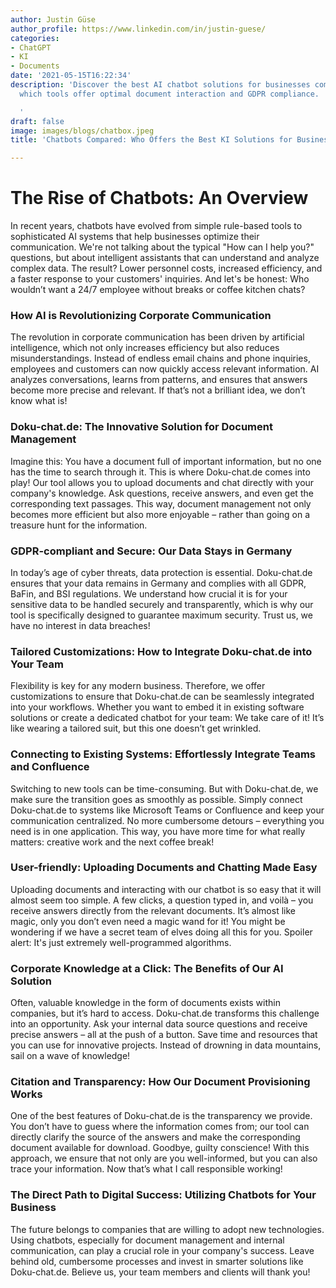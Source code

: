 ```yaml
---
author: Justin Güse
author_profile: https://www.linkedin.com/in/justin-guese/
categories:
- ChatGPT
- KI
- Documents
date: '2021-05-15T16:22:34'
description: 'Discover the best AI chatbot solutions for businesses compared! Learn
  which tools offer optimal document interaction and GDPR compliance.

  '
draft: false
image: images/blogs/chatbox.jpeg
title: 'Chatbots Compared: Who Offers the Best KI Solutions for Businesses?'

---
```

# The Rise of Chatbots: An Overview

In recent years, chatbots have evolved from simple rule-based tools to sophisticated AI systems that help businesses optimize their communication. We're not talking about the typical "How can I help you?" questions, but about intelligent assistants that can understand and analyze complex data. The result? Lower personnel costs, increased efficiency, and a faster response to your customers' inquiries. And let's be honest: Who wouldn’t want a 24/7 employee without breaks or coffee kitchen chats?

### How AI is Revolutionizing Corporate Communication

The revolution in corporate communication has been driven by artificial intelligence, which not only increases efficiency but also reduces misunderstandings. Instead of endless email chains and phone inquiries, employees and customers can now quickly access relevant information. AI analyzes conversations, learns from patterns, and ensures that answers become more precise and relevant. If that’s not a brilliant idea, we don’t know what is!

### Doku-chat.de: The Innovative Solution for Document Management

Imagine this: You have a document full of important information, but no one has the time to search through it. This is where Doku-chat.de comes into play! Our tool allows you to upload documents and chat directly with your company's knowledge. Ask questions, receive answers, and even get the corresponding text passages. This way, document management not only becomes more efficient but also more enjoyable – rather than going on a treasure hunt for the information.

### GDPR-compliant and Secure: Our Data Stays in Germany

In today’s age of cyber threats, data protection is essential. Doku-chat.de ensures that your data remains in Germany and complies with all GDPR, BaFin, and BSI regulations. We understand how crucial it is for your sensitive data to be handled securely and transparently, which is why our tool is specifically designed to guarantee maximum security. Trust us, we have no interest in data breaches!

### Tailored Customizations: How to Integrate Doku-chat.de into Your Team

Flexibility is key for any modern business. Therefore, we offer customizations to ensure that Doku-chat.de can be seamlessly integrated into your workflows. Whether you want to embed it in existing software solutions or create a dedicated chatbot for your team: We take care of it! It’s like wearing a tailored suit, but this one doesn’t get wrinkled.

### Connecting to Existing Systems: Effortlessly Integrate Teams and Confluence

Switching to new tools can be time-consuming. But with Doku-chat.de, we make sure the transition goes as smoothly as possible. Simply connect Doku-chat.de to systems like Microsoft Teams or Confluence and keep your communication centralized. No more cumbersome detours – everything you need is in one application. This way, you have more time for what really matters: creative work and the next coffee break!

### User-friendly: Uploading Documents and Chatting Made Easy

Uploading documents and interacting with our chatbot is so easy that it will almost seem too simple. A few clicks, a question typed in, and voilà – you receive answers directly from the relevant documents. It’s almost like magic, only you don’t even need a magic wand for it! You might be wondering if we have a secret team of elves doing all this for you. Spoiler alert: It's just extremely well-programmed algorithms.

### Corporate Knowledge at a Click: The Benefits of Our AI Solution

Often, valuable knowledge in the form of documents exists within companies, but it’s hard to access. Doku-chat.de transforms this challenge into an opportunity. Ask your internal data source questions and receive precise answers – all at the push of a button. Save time and resources that you can use for innovative projects. Instead of drowning in data mountains, sail on a wave of knowledge!

### Citation and Transparency: How Our Document Provisioning Works

One of the best features of Doku-chat.de is the transparency we provide. You don’t have to guess where the information comes from; our tool can directly clarify the source of the answers and make the corresponding document available for download. Goodbye, guilty conscience! With this approach, we ensure that not only are you well-informed, but you can also trace your information. Now that’s what I call responsible working!

### The Direct Path to Digital Success: Utilizing Chatbots for Your Business

The future belongs to companies that are willing to adopt new technologies. Using chatbots, especially for document management and internal communication, can play a crucial role in your company's success. Leave behind old, cumbersome processes and invest in smarter solutions like Doku-chat.de. Believe us, your team members and clients will thank you!